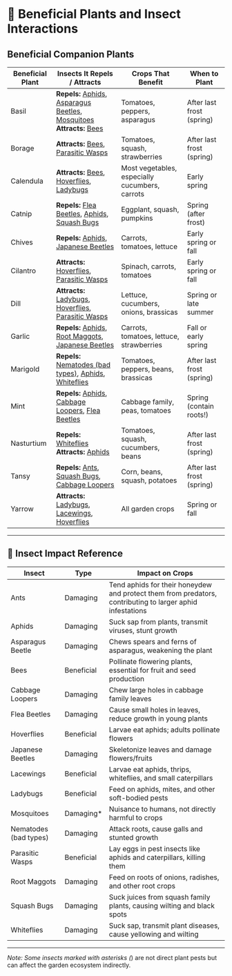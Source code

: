 # 🌿 Beneficial Plants and Insect Interactions

## Beneficial Companion Plants

| Beneficial Plant | Insects It Repels / Attracts                    | Crops That Benefit                            | When to Plant              |
|------------------|--------------------------------------------------|------------------------------------------------|----------------------------|
| Basil            | **Repels:** [Aphids](#aphids), [Asparagus Beetles](#asparagus-beetle), [Mosquitoes](#mosquitoes)<br>**Attracts:** [Bees](#bees) | Tomatoes, peppers, asparagus                 | After last frost (spring)  |
| Borage           | **Attracts:** [Bees](#bees), [Parasitic Wasps](#parasitic-wasps) | Tomatoes, squash, strawberries                | After last frost (spring)  |
| Calendula        | **Attracts:** [Bees](#bees), [Hoverflies](#hoverflies), [Ladybugs](#ladybugs) | Most vegetables, especially cucumbers, carrots| Early spring               |
| Catnip           | **Repels:** [Flea Beetles](#flea-beetles), [Aphids](#aphids), [Squash Bugs](#squash-bugs) | Eggplant, squash, pumpkins                    | Spring (after frost)       |
| Chives           | **Repels:** [Aphids](#aphids), [Japanese Beetles](#japanese-beetles) | Carrots, tomatoes, lettuce                    | Early spring or fall       |
| Cilantro         | **Attracts:** [Hoverflies](#hoverflies), [Parasitic Wasps](#parasitic-wasps) | Spinach, carrots, tomatoes                    | Early spring or fall       |
| Dill             | **Attracts:** [Ladybugs](#ladybugs), [Hoverflies](#hoverflies), [Parasitic Wasps](#parasitic-wasps) | Lettuce, cucumbers, onions, brassicas         | Spring or late summer      |
| Garlic           | **Repels:** [Aphids](#aphids), [Root Maggots](#root-maggots), [Japanese Beetles](#japanese-beetles) | Carrots, tomatoes, lettuce, strawberries      | Fall or early spring       |
| Marigold         | **Repels:** [Nematodes (bad types)](#nematodes-bad-types), [Aphids](#aphids), [Whiteflies](#whiteflies) | Tomatoes, peppers, beans, brassicas           | After last frost (spring)  |
| Mint             | **Repels:** [Aphids](#aphids), [Cabbage Loopers](#cabbage-loopers), [Flea Beetles](#flea-beetles) | Cabbage family, peas, tomatoes                | Spring (contain roots!)    |
| Nasturtium       | **Repels:** [Whiteflies](#whiteflies)<br>**Attracts:** [Aphids](#aphids) | Tomatoes, squash, cucumbers, beans            | After last frost (spring)  |
| Tansy            | **Repels:** [Ants](#ants), [Squash Bugs](#squash-bugs), [Cabbage Loopers](#cabbage-loopers) | Corn, beans, squash, potatoes                 | After last frost (spring)  |
| Yarrow           | **Attracts:** [Ladybugs](#ladybugs), [Lacewings](#lacewings), [Hoverflies](#hoverflies) | All garden crops                              | Spring or fall             |

---

## 🐛 Insect Impact Reference

| Insect                                                  | Type       | Impact on Crops                                                                                           |
|---------------------------------------------------------|------------|-----------------------------------------------------------------------------------------------------------|
| <a name="ants"></a>Ants                                 | Damaging   | Tend aphids for their honeydew and protect them from predators, contributing to larger aphid infestations |
| <a name="aphids"></a>Aphids                             | Damaging   | Suck sap from plants, transmit viruses, stunt growth                                                      |
| <a name="asparagus-beetle"></a>Asparagus Beetle         | Damaging   | Chews spears and ferns of asparagus, weakening the plant                                                  |
| <a name="bees"></a>Bees                                 | Beneficial | Pollinate flowering plants, essential for fruit and seed production                                       |
| <a name="cabbage-loopers"></a>Cabbage Loopers           | Damaging   | Chew large holes in cabbage family leaves                                                                 |
| <a name="flea-beetles"></a>Flea Beetles                 | Damaging   | Cause small holes in leaves, reduce growth in young plants                                                |
| <a name="hoverflies"></a>Hoverflies                     | Beneficial | Larvae eat aphids; adults pollinate flowers                                                               |
| <a name="japanese-beetles"></a>Japanese Beetles         | Damaging   | Skeletonize leaves and damage flowers/fruits                                                              |
| <a name="lacewings"></a>Lacewings                       | Beneficial | Larvae eat aphids, thrips, whiteflies, and small caterpillars                                             |
| <a name="ladybugs"></a>Ladybugs                         | Beneficial | Feed on aphids, mites, and other soft-bodied pests                                                        |
| <a name="mosquitoes"></a>Mosquitoes                     | Damaging*  | Nuisance to humans, not directly harmful to crops                                                         |
| <a name="nematodes-bad-types"></a>Nematodes (bad types) | Damaging   | Attack roots, cause galls and stunted growth                                                              |
| <a name="parasitic-wasps"></a>Parasitic Wasps           | Beneficial | Lay eggs in pest insects like aphids and caterpillars, killing them                                       |
| <a name="root-maggots"></a>Root Maggots                 | Damaging   | Feed on roots of onions, radishes, and other root crops                                                   |
| <a name="squash-bugs"></a>Squash Bugs                   | Damaging   | Suck juices from squash family plants, causing wilting and black spots                                    |
| <a name="whiteflies"></a>Whiteflies                     | Damaging   | Suck sap, transmit plant diseases, cause yellowing and wilting                                            |


---

*Note: Some insects marked with asterisks (*) are not direct plant pests but can affect the garden ecosystem indirectly.


